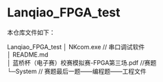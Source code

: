 # Lanqiao_FPGA_test  
    
本仓库文件如下：

Lanqiao_FPGA_test
│  NKcom.exe                                  // 串口调试软件  
│  README.md        
│  蓝桥杯（电子赛）校赛模拟赛-FPGA第三场.pdf  //赛题  
└─System                                     // 赛题最后一题——编程题——工程文件  
